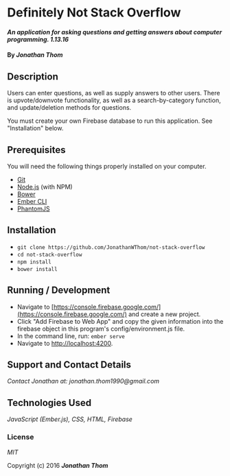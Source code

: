 # Definitely Not Stack Overflow

#### _An application for asking questions and getting answers about computer programming. 1.13.16_

#### By _**Jonathan Thom**_

## Description

Users can enter questions, as well as supply answers to other users. There is upvote/downvote functionality, as well as a search-by-category function, and update/deletion methods for questions.

You must create your own Firebase database to run this application. See "Installation" below.

## Prerequisites

You will need the following things properly installed on your computer.

* [Git](https://git-scm.com/)
* [Node.js](https://nodejs.org/) (with NPM)
* [Bower](https://bower.io/)
* [Ember CLI](https://ember-cli.com/)
* [PhantomJS](http://phantomjs.org/)

## Installation

* `git clone https://github.com/JonathanWThom/not-stack-overflow`
* `cd not-stack-overflow`
* `npm install`
* `bower install`

## Running / Development

* Navigate to [https://console.firebase.google.com/](https://console.firebase.google.com/) and create a new project.
* Click "Add Firebase to Web App" and copy the given information into the firebase object in this program's config/environment.js file.
* In the command line, run: `ember serve`
* Navigate to [http://localhost:4200](http://localhost:4200).

## Support and Contact Details

_Contact Jonathan at: jonathan.thom1990@gmail.com_

## Technologies Used

_JavaScript (Ember.js), CSS, HTML, Firebase_

### License

*MIT*

Copyright (c) 2016 **_Jonathan Thom_**
